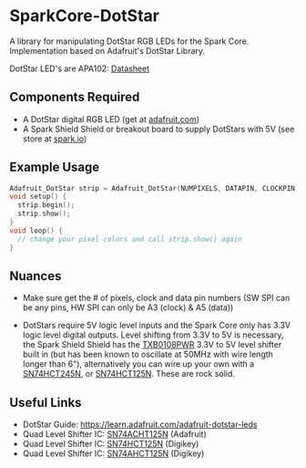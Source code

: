 SparkCore-DotStar
==================

A library for manipulating DotStar RGB LEDs for the Spark Core.
Implementation based on Adafruit's DotStar Library.

DotStar LED's are APA102: [Datasheet](http://www.adafruit.com/datasheets/APA102.pdf)

Components Required
---
- A DotStar digital RGB LED (get at [adafruit.com](adafruit.com))
- A Spark Shield Shield or breakout board to supply DotStars with 5V (see store at [spark.io](spark.io))

Example Usage
---

```cpp
Adafruit_DotStar strip = Adafruit_DotStar(NUMPIXELS, DATAPIN, CLOCKPIN);
void setup() {
  strip.begin();
  strip.show();
}
void loop() {
  // change your pixel colors and call strip.show() again
}
```

Nuances
---

- Make sure get the # of pixels, clock and data pin numbers (SW SPI can be any pins, HW SPI can only be A3 (clock) & A5 (data))

- DotStars require 5V logic level inputs and the Spark Core only has 3.3V logic level digital outputs. Level shifting from 3.3V to 5V is
necessary, the Spark Shield Shield has the [TXB0108PWR](http://www.digikey.com/product-search/en?pv7=2&k=TXB0108PWR) 3.3V to 5V level shifter built in (but has been known to oscillate at 50MHz with wire length longer than 6"), alternatively you can wire up your own with a [SN74HCT245N](http://www.digikey.com/product-detail/en/SN74HCT245N/296-1612-5-ND/277258), or [SN74HCT125N](http://www.digikey.com/product-detail/en/SN74HCT125N/296-8386-5-ND/376860). These are rock solid.


Useful Links
---

- DotStar Guide: https://learn.adafruit.com/adafruit-dotstar-leds
- Quad Level Shifter IC: [SN74ACHT125N](https://www.adafruit.com/product/1787) (Adafruit)
- Quad Level Shifter IC: [SN74HCT125N](http://www.digikey.com/product-detail/en/SN74HCT125N/296-8386-5-ND/376860) (Digikey)
- Quad Level Shifter IC: [SN74AHCT125N](http://www.digikey.com/product-detail/en/SN74AHCT125N/296-4655-5-ND/375798) (Digikey)

